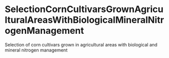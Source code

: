 # SelectionCornCultivarsGrownAgriculturalAreasWithBiologicalMineralNitrogenManagement
Selection of corn cultivars grown in agricultural areas with biological and mineral nitrogen management
